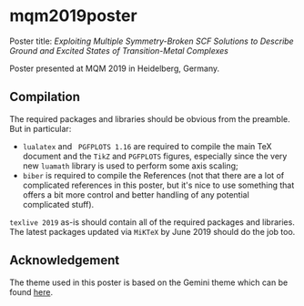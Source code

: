 # mqm2019poster
Poster title: *Exploiting Multiple Symmetry-Broken SCF Solutions to Describe Ground and Excited States of Transition-Metal Complexes*

Poster presented at MQM 2019 in Heidelberg, Germany.

## Compilation
The required packages and libraries should be obvious from the preamble. But in particular:
  * `lualatex` and ` PGFPLOTS 1.16` are required to compile the main TeX document and the `TikZ` and `PGFPLOTS` figures, especially since the very new `luamath` library is used to perform some axis scaling;
  * `biber` is required to compile the References (not that there are a lot of complicated references in this poster, but it's nice to use something that offers a bit more control and better handling of any potential complicated stuff).
 
`texlive 2019` as-is should contain all of the required packages and libraries. The latest packages updated via `MiKTeX` by June 2019 should do the job too.

## Acknowledgement
The theme used in this poster is based on the Gemini theme which can be found [here](https://github.com/anishathalye/gemini).
